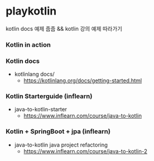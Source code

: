 # playkotlin
kotlin docs 예제 줍줍 &amp;&amp; kotlin 강의 예제 따라가기

### Kotlin in action

### Kotlin docs
* kotlinlang docs/
  * https://kotlinlang.org/docs/getting-started.html

### Kotlin Starterguide (inflearn)
* java-to-kotlin-starter
  * https://www.inflearn.com/course/java-to-kotlin

### Kotlin + SpringBoot + jpa (inflearn)
* java-to-kotlin java project refactoring
  * https://www.inflearn.com/course/java-to-kotlin-2
